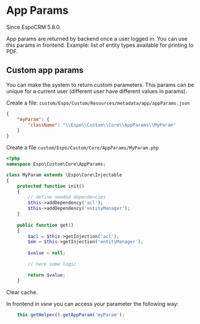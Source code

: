 # App Params

Since EspoCRM 5.8.0.

App params are returned by backend once a user logged in. You can use this params in frontend. Example: list of entity types available for printing to PDF.

## Custom app params

You can make the system to return custom parameters. This params can be unique for a current user (different user have different values in params).

Create a file: `custom/Espo/Custom/Resources/metadata/app/appParams.json`

```json
{
    "myParam": {
        "className": "\\Espo\\Custom\\Core\\AppParams\\MyParam"
    }
}
```

Create a file `custom/Espo/Custom/Core/AppParams/MyParam.php`

```php
<?php
namespace Espo\Custom\Core\AppParams;

class MyParam extends \Espo\Core\Injectable
{
    protected function init()
    {
        // define needed dependencies
        $this->addDependency('acl');
        $this->addDependency('entityManager');
    }
    
    public function get()
    {
        $acl = $this->getInjection('acl');
        $em = $this->getInjection('entityManager');
        
        $value = null;
        
        // here some logic

        return $value;
    }
```

Clear cache.

In frontend in *view* you can access your parameter the following way:

```js
    this.getHelper().getAppParam('myParam');

```
